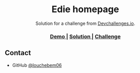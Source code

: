 <!-- Please update value in the {}  -->

<h1 align="center">Edie homepage</h1>

<div align="center">
   Solution for a challenge from  <a href="http://devchallenges.io" target="_blank">Devchallenges.io</a>.
</div>

<div align="center">
  <h3>
    <a href="https://homepage.bryanledda.fr/">
      Demo
    </a>
    <span> | </span>
    <a href="https://github.com/louchebem06/edie-homepage-devchallenge.io">
      Solution
    </a>
    <span> | </span>
    <a href="https://devchallenges.io/challenges/xobQBuf8zWWmiYMIAZe0">
      Challenge
    </a>
  </h3>
</div>

## Contact

- GitHub [@louchebem06](https://github.com/louchebem06)
